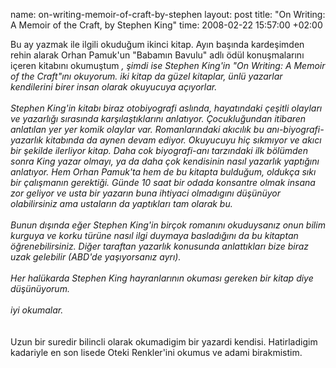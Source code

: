 name: on-writing-memoir-of-craft-by-stephen
layout: post
title: "On Writing: A Memoir of the Craft, by Stephen King"
time: 2008-02-22 15:57:00 +02:00

Bu ay yazmak ile ilgili okuduğum ikinci kitap. Ayın başında kardeşimden  rehin alarak Orhan Pamuk'un "Babamın Bavulu" adlı ödül konuşmalarını  içeren kitabını okumuştum *, şimdi ise Stephen King'in "On Writing: A  Memoir of the Craft"ını okuyorum. iki kitap da güzel kitaplar, ünlü  yazarlar kendilerini birer insan olarak okuyucuya açıyorlar.<br /><br />Stephen King'in kitabı biraz otobiyografi aslında, hayatındaki çeşitli  olayları ve yazarlığı sırasında karşılaştıklarını anlatıyor. Çocukluğundan itibaren anlatılan yer yer komik olaylar var.  Romanlarındaki akıcılık bu anı-biyografi-yazarlık kitabında da aynen  devam ediyor. Okuyucuyu hiç sıkmıyor ve akıcı bir şekilde ilerliyor  kitap. Daha cok biyografi-anı tarzındaki ilk bölümden sonra King yazar  olmayı, ya da daha çok kendisinin nasıl yazarlık yaptığını anlatıyor.  Hem Orhan Pamuk'ta hem de bu kitapta bulduğum, oldukça sıkı bir çalışmanın gerektiği. Günde 10 saat bir odada konsantre olmak insana zor  geliyor ve usta bir yazarın buna ihtiyaci olmadıgını düşünüyor  olabilirsiniz ama ustaların da yaptıkları tam olarak bu.<br /><br />Bunun dışında eğer Stephen King'in birçok romanını okuduysanız onun  bilim kurguya ve korku türüne nasıl ilgi duymaya basladığını da bu  kitaptan öğrenebilirsiniz. Diğer taraftan yazarlık konusunda  anlattıkları bize biraz uzak gelebilir (ABD'de yaşıyorsanız ayrı).<br /><br />Her halükarda Stephen King hayranlarının okuması gereken bir kitap diye düşünüyorum.<br /><br />iyi okumalar.<br /><br /><br />* Uzun bir suredir bilincli olarak okumadigim bir yazardi kendisi.  Hatirladigim kadariyle en son lisede Oteki Renkler'ini okumus ve adami  birakmistim.
